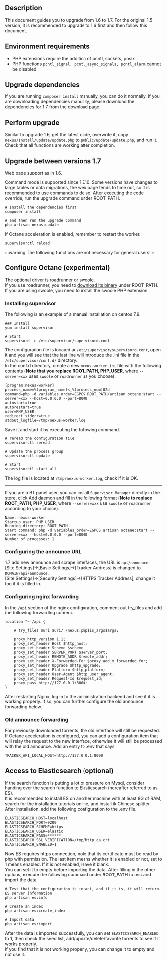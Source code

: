 <ArticleTopAd></ArticleTopAd>

## Description
This document guides you to upgrade from 1.6 to 1.7. For the original 1.5 version, it is recommended to upgrade to 1.6 first and then follow this document.

## Environment requirements

- PHP extensions require the addition of pcntl, sockets, posix
- PHP functions `pcntl_signal, pcntl_async_signals, pcntl_alarm` cannot be disabled

## Upgrade dependencies
If you are running `composer install` manually, you can do it normally. If you are downloading dependencies manually, please download the dependencies for 1.7 from the download page.

## Perform upgrade
Similar to upgrade 1.6, get the latest code, overwrite it, copy `nexus/Install/update/update.php` to `public/update/update.php`, and run it. Check that all functions are working after completion. 

## Upgrade between versions 1.7
Web page support as in 1.6.

Command mode is supported since 1.7.10. Some versions have changes to large tables or data migrations, the web page tends to time out, so it is recommended to use commands to do so. After executing the code override, run the upgrade command under ROOT_PATH.
```
# Install the dependencies first
composer install

# and then run the upgrade command
php artisan nexus:update
```

If Octane acceleration is enabled, remember to restart the worker.
```
supervisorctl reload
```

:::warning
The following functions are not necessary for general users!
:::

## Configure Octane (experimental)
The optional driver is roadrunner or swoole.  
If you use roadrunner, you need to [download its binary](./downloads.md#roadrunner) under ROOT_PATH.  
If you are using swoole, you need to install the swoole PHP extension.  

### Installing supervisor

The following is an example of a manual installation on centos 7.9.

```
### Install
yum install supervisor 
 
# Start
supervisord -c /etc/supervisor/supervisord.conf
```

The configuration file is located at `/etc/supervisor/supervisord.conf`, open it and you will see that the last line will introduce the .ini file in the `/etc/supervisor/conf.d/` directory.  
In the conf.d directory, create a new `nexus-worker.ini` file with the following contents (**Note that you replace ROOT_PATH, PHP_USER**, where `--server=xxx` uses `swoole` or `roadrunner` as you choose).

```
[program:nexus-worker]
process_name=%(program_name)s_%(process_num)02d
command=php -d variables_order=EGPCS ROOT_PATH/artisan octane:start --server=xxx --host=0.0.0.0 --port=8000
autostart=true
autorestart=true
user=PHP_USER
redirect_stderr=true
stdout_logfile=/tmp/nexus-worker.log
```

Save it and start it by executing the following command.
```
# reread the configuration file
supervisorctl reread

# Update the process group
supervisorctl update

# Start
supervisorctl start all
```

The log file is located at `/tmp/nexus-worker.log`, check if it is OK.

***

If you are a BT panel user, you can install `Supervisor Manager` directly in the store, click Add daemon and fill in the following format (**Note to replace ROOT_PATH, PHP_USER**, where `--server=xxx` use `swoole` or `roadrunner` according to your choice).
```
Name: nexus-worker
Startup user: PHP_USER
Running directory: ROOT_PATH
Start command: php -d variables_order=EGPCS artisan octane:start --server=xxx --host=0.0.0.0 --port=8000
Number of processes: 1
```

### Configuring the announce URL

1.7 add new announce and scrape interfaces, the URL is `api/announce`.  
[Site Settings]->[Basic Settings]->[Tracker Address] is changed to `DOMAIN/api/announce`.    
[Site Settings]->[Security Settings]->[HTTPS Tracker Address], change it too if it is filled in. 

### Configuring nginx forwarding

In the `/api` section of the nginx configuration, comment out try_files and add the following forwarding content.
```
location ^~ /api {

    # try_files $uri $uri/ /nexus.php$is_args$args;

    proxy_http_version 1.1;
    proxy_set_header Host $http_host;
    proxy_set_header Scheme $scheme;
    proxy_set_header SERVER_PORT $server_port;
    proxy_set_header REMOTE_ADDR $remote_addr;
    proxy_set_header X-Forwarded-For $proxy_add_x_forwarded_for;
    proxy_set_header Upgrade $http_upgrade;
    proxy_set_header Platform $http_platform;
    proxy_set_header User-Agent $http_user_agent;
    proxy_set_header Request-Id $request_id;
    proxy_pass http://127.0.0.1:8000;
}
```

After restarting Nginx, log in to the administration backend and see if it is working properly. If so, you can further configure the old announce forwarding below.

### Old announce forwarding
For previously downloaded torrents, the old interface will still be requested.
If Octane acceleration is configured, you can add a configuration item that will relay the request to the new interface, otherwise it will still be processed with the old announce.
Add an entry to .env that says
```
TRACKER_API_LOCAL_HOST=http://127.0.0.1:8000
```

## Access to Elasticsearch (optional)

If the search function is putting a lot of pressure on Mysql, consider handing over the search function to Elasticsearch (hereafter referred to as ES).  
It is recommended to install ES on another machine with at least 8G of RAM, search for the installation tutorials online, and install ik Chinese splitter.  
After installation, add the following configuration to the .env file.

```
ELASTICSEARCH_HOST=localhost
ELASTICSEARCH_PORT=9200
ELASTICSEARCH_SCHEME=https
ELASTICSEARCH_USER=elastic
ELASTICSEARCH_PASS=******
ELASTICSEARCH_SSL_VERIFICATION=/tmp/http_ca.crt
ELASTICSEARCH_ENABLED=1
```

Now ES requires https connection, note that its certificate must be read by php with permission. The last item means whether it is enabled or not, set to 1 means enabled. If it is not enabled, leave it blank.  
You can set it to empty before importing the data. After filling in the other options, execute the following command under ROOT_PATH to test and import the data.

```
# Test that the configuration is intact, and if it is, it will return ES server information
php artisan es:info

# Create an index
php artisan es:create_index

# Import data
php artisan es:import
```

After the data is imported successfully, you can set `ELASTICSEARCH_ENABLED` to 1, then check the seed list, add/update/delete/favorite torrents to see if it works properly.  
If you find that it is not working properly, you can change it to empty and not use it.

